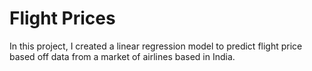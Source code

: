 # Flight Prices
In this project, I created a linear regression model to predict flight price based off data from a market of airlines based in India.
